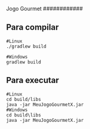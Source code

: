 Jogo Gourmet
############


## Para compilar
```
#Linux
./gradlew build

#Windows
gradlew build
```

## Para executar
```
#Linux
cd build/libs
java -jar MeuJogoGourmetX.jar
#Windows
cd build\libs
java -jar MeuJogoGourmetX.jar
```



